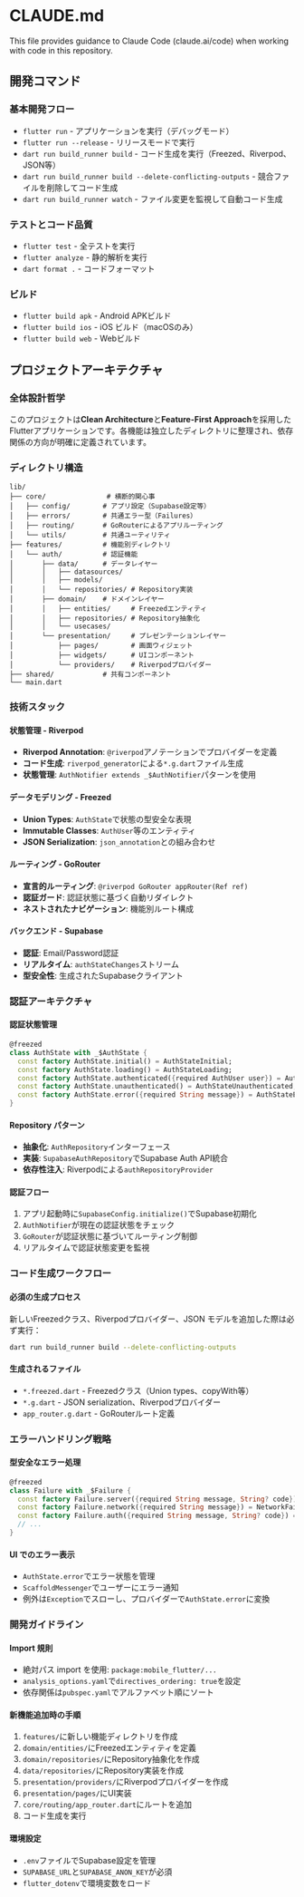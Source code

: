 # CLAUDE.md

This file provides guidance to Claude Code (claude.ai/code) when working with code in this repository.

## 開発コマンド

### 基本開発フロー
- `flutter run` - アプリケーションを実行（デバッグモード）
- `flutter run --release` - リリースモードで実行
- `dart run build_runner build` - コード生成を実行（Freezed、Riverpod、JSON等）
- `dart run build_runner build --delete-conflicting-outputs` - 競合ファイルを削除してコード生成
- `dart run build_runner watch` - ファイル変更を監視して自動コード生成

### テストとコード品質
- `flutter test` - 全テストを実行
- `flutter analyze` - 静的解析を実行
- `dart format .` - コードフォーマット

### ビルド
- `flutter build apk` - Android APKビルド
- `flutter build ios` - iOS ビルド（macOSのみ）
- `flutter build web` - Webビルド

## プロジェクトアーキテクチャ

### 全体設計哲学
このプロジェクトは**Clean Architecture**と**Feature-First Approach**を採用したFlutterアプリケーションです。各機能は独立したディレクトリに整理され、依存関係の方向が明確に定義されています。

### ディレクトリ構造
```
lib/
├── core/               # 横断的関心事
│   ├── config/        # アプリ設定（Supabase設定等）
│   ├── errors/        # 共通エラー型（Failures）
│   ├── routing/       # GoRouterによるアプリルーティング
│   └── utils/         # 共通ユーティリティ
├── features/          # 機能別ディレクトリ
│   └── auth/          # 認証機能
│       ├── data/      # データレイヤー
│       │   ├── datasources/
│       │   ├── models/
│       │   └── repositories/ # Repository実装
│       ├── domain/    # ドメインレイヤー
│       │   ├── entities/     # Freezedエンティティ
│       │   ├── repositories/ # Repository抽象化
│       │   └── usecases/
│       └── presentation/     # プレゼンテーションレイヤー
│           ├── pages/        # 画面ウィジェット
│           ├── widgets/      # UIコンポーネント
│           └── providers/    # Riverpodプロバイダー
├── shared/            # 共有コンポーネント
└── main.dart
```

### 技術スタック

#### 状態管理 - Riverpod
- **Riverpod Annotation**: `@riverpod`アノテーションでプロバイダーを定義
- **コード生成**: `riverpod_generator`による`*.g.dart`ファイル生成
- **状態管理**: `AuthNotifier extends _$AuthNotifier`パターンを使用

#### データモデリング - Freezed
- **Union Types**: `AuthState`で状態の型安全な表現
- **Immutable Classes**: `AuthUser`等のエンティティ
- **JSON Serialization**: `json_annotation`との組み合わせ

#### ルーティング - GoRouter
- **宣言的ルーティング**: `@riverpod GoRouter appRouter(Ref ref)`
- **認証ガード**: 認証状態に基づく自動リダイレクト
- **ネストされたナビゲーション**: 機能別ルート構成

#### バックエンド - Supabase
- **認証**: Email/Password認証
- **リアルタイム**: `authStateChanges`ストリーム
- **型安全性**: 生成されたSupabaseクライアント

### 認証アーキテクチャ

#### 認証状態管理
```dart
@freezed
class AuthState with _$AuthState {
  const factory AuthState.initial() = AuthStateInitial;
  const factory AuthState.loading() = AuthStateLoading;
  const factory AuthState.authenticated({required AuthUser user}) = AuthStateAuthenticated;
  const factory AuthState.unauthenticated() = AuthStateUnauthenticated;
  const factory AuthState.error({required String message}) = AuthStateError;
}
```

#### Repository パターン
- **抽象化**: `AuthRepository`インターフェース
- **実装**: `SupabaseAuthRepository`でSupabase Auth API統合
- **依存性注入**: Riverpodによる`authRepositoryProvider`

#### 認証フロー
1. アプリ起動時に`SupabaseConfig.initialize()`でSupabase初期化
2. `AuthNotifier`が現在の認証状態をチェック
3. `GoRouter`が認証状態に基づいてルーティング制御
4. リアルタイムで認証状態変更を監視

### コード生成ワークフロー

#### 必須の生成プロセス
新しいFreezedクラス、Riverpodプロバイダー、JSON モデルを追加した際は必ず実行：
```bash
dart run build_runner build --delete-conflicting-outputs
```

#### 生成されるファイル
- `*.freezed.dart` - Freezedクラス（Union types、copyWith等）
- `*.g.dart` - JSON serialization、Riverpodプロバイダー
- `app_router.g.dart` - GoRouterルート定義

### エラーハンドリング戦略

#### 型安全なエラー処理
```dart
@freezed
class Failure with _$Failure {
  const factory Failure.server({required String message, String? code}) = ServerFailure;
  const factory Failure.network({required String message}) = NetworkFailure;
  const factory Failure.auth({required String message, String? code}) = AuthFailure;
  // ...
}
```

#### UI でのエラー表示
- `AuthState.error`でエラー状態を管理
- `ScaffoldMessenger`でユーザーにエラー通知
- 例外は`Exception`でスローし、プロバイダーで`AuthState.error`に変換

### 開発ガイドライン

#### Import 規則
- 絶対パス import を使用: `package:mobile_flutter/...`
- `analysis_options.yaml`で`directives_ordering: true`を設定
- 依存関係は`pubspec.yaml`でアルファベット順にソート

#### 新機能追加時の手順
1. `features/`に新しい機能ディレクトリを作成
2. `domain/entities/`にFreezedエンティティを定義
3. `domain/repositories/`にRepository抽象化を作成
4. `data/repositories/`にRepository実装を作成
5. `presentation/providers/`にRiverpodプロバイダーを作成
6. `presentation/pages/`にUI実装
7. `core/routing/app_router.dart`にルートを追加
8. コード生成を実行

#### 環境設定
- `.env`ファイルでSupabase設定を管理
- `SUPABASE_URL`と`SUPABASE_ANON_KEY`が必須
- `flutter_dotenv`で環境変数をロード